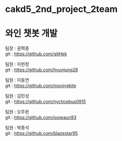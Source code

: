 # cakd5_2nd_project_2team
# 와인 챗봇 개발

팀장 : 권혁종  
git : https://github.com/gitHek

팀원 : 이현정  
git : https://github.com/hyunjung28

팀원 : 이동연  
git : https://github.com/movingkite

팀원 : 김민성  
git : https://github.com/nycticebus0915

팀원 : 오주완  
git : https://github.com/joowaun93

팀원 : 박종석  
git : https://github.com/blazestar95
